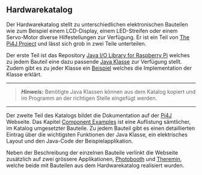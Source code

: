 ## Hardwarekatalog

Der Hardwarekatalog stellt zu unterschiedlichen elektronischen Bauteilen wie zum
Beispiel einem LCD-Display, einem LED-Streifen oder einem Servo-Motor diverse Hilfestellungen
zur Verfügung. Er ist ein Teil von [The Pi4J Project](https://github.com/Pi4J) und lässt sich grob in zwei Teile
unterteilen.

Der erste Teil ist das Repository [Java I/O Library for Raspberry Pi](https://github.com/Pi4J/pi4j-example-components)
welches zu jedem Bauteil eine dazu passende [Java Klasse](https://github.com/Pi4J/pi4j-example-components/tree/main/src/main/java/com/pi4j/catalog/components) zur Verfügung stellt.
Zudem gibt es zu jeder Klasse ein [Beispiel](https://github.com/Pi4J/pi4j-example-components/tree/main/src/main/java/com/pi4j/catalog/applications) welches die Implementation der
Klasse erklärt.

---
> **_Hinweis:_** Benötigte Java Klassen können aus dem Katalog kopiert und im Programm
> an der richtigen Stelle eingefügt werden.
---


Der zweite Teil des Katalogs bildet die Dokumentation auf der
[Pi4J](https://pi4j.com/) Webseite. Das Kapitel [Component Examples](https://pi4j.com/examples/components/) ist eine Auflistung sämtlicher, im
Katalog umgesetzter Bauteile. Zu jedem Bauteil gibt es einen detaillierten Eintrag über
die wichtigsten Funktionen der Java Klasse, ein elektrisches Layout und den
Java-Code der Beispielapplikation.

Neben der Beschreibung der einzelnen Bauteile verlinkt die Webseite zusätzlich
auf zwei grössere Applikationen, [Photobooth](https://github.com/DieterHolz/PhotoBooth) und
[Theremin](https://github.com/DieterHolz/RaspPiTheremin), welche beide
mit Bauteilen aus dem Hardwarekatalog realisiert wurden.
